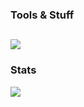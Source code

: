 ### Tools & Stuff
[![](https://skillicons.dev/icons?i=git,c,cpp,py,neovim,bash,linux,arch)](https://skillicons.dev)
---
### Stats
![](https://github-readme-stats.vercel.app/api?username=Mon4sm&count_private=true&show_icons=true&bg_color=252539&title_color=58a6ff&text_color=c9d1d9&icon_color=58a6ff&hide_border=true)
